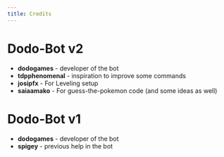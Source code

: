 ```yaml
---
title: Credits
---
```


# Dodo-Bot v2
* **dodogames** - developer of the bot
* **tdpphenomenal** - inspiration to improve some commands
* **josipfx** - For Leveling setup
* **saiaamako** - For guess-the-pokemon code (and some ideas as well)

# Dodo-Bot v1
* **dodogames** - developer of the bot
* **spigey** - previous help in the bot
